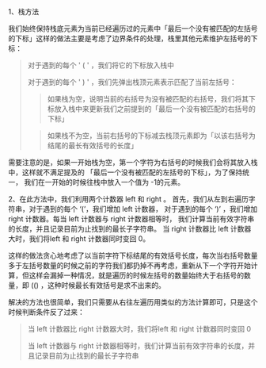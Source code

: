 1、栈方法

我们始终保持栈底元素为当前已经遍历过的元素中「最后一个没有被匹配的左括号的下标」这样的做法主要是考虑了边界条件的处理，栈里其他元素维护左括号的下标：

>对于遇到的每个 ' ( ' ，我们将它的下标放入栈中
>
> 对于遇到的每个 ' ) ' ，我们先弹出栈顶元素表示匹配了当前左括号：
>
>> 如果栈为空，说明当前的右括号为没有被匹配的右括号，我们将其下标放入栈中来更新我们之前提到的「最后一个没有被匹配的右括号的下标」
>
>> 如果栈不为空，当前右括号的下标减去栈顶元素即为「以该右括号为结尾的最长有效括号的长度」


需要注意的是，如果一开始栈为空，第一个字符为右括号的时候我们会将其放入栈中，这样就不满足提及的
「最后一个没有被匹配的左括号的下标」，为了保持统一， 我们在一开始的时候往栈中放入一个值为 -1的元素。



2、在此方法中，我们利用两个计数器 left 和 right 。
首先，我们从左到右遍历字符串，对于遇到的每个 ‘(’，我们增加 left 计数器，
对于遇到的每个 ‘)’ ，我们增加 right 计数器。每当 left 计数器与 right 计数器相等时，
我们计算当前有效字符串的长度，并且记录目前为止找到的最长子字符串。
当 right 计数器比 left 计数器大时，我们将left 和 right 计数器同时变回 0。

这样的做法贪心地考虑了以当前字符下标结尾的有效括号长度，每次当右括号数量多于左括号数量的时候之前的字符我们都扔掉不再考虑，重新从下一个字符开始计算，但这样会漏掉一种情况，就是遍历的时候左括号的数量始终大于右括号的数量，即 (() ，这种时候最长有效括号是求不出来的。

解决的方法也很简单，我们只需要从右往左遍历用类似的方法计算即可，只是这个时候判断条件反了过来：

>当 left 计数器比 right 计数器大时，我们将left 和 right 计数器同时变回 0
> 
>当 left 计数器与 right 计数器相等时，我们计算当前有效字符串的长度，并且记录目前为止找到的最长子字符串



